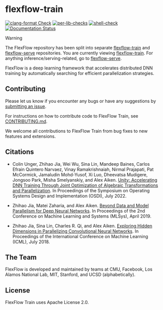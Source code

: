 # flexflow-train
[![clang-format Check](https://github.com/flexflow/flexflow-train/actions/workflows/clang-format-check.yml/badge.svg?branch=master)](https://github.com/flexflow/flexflow-train/actions/workflows/clang-format-check.yml)
[![per-lib-checks](https://github.com/flexflow/flexflow-train/actions/workflows/per-lib-check.yml/badge.svg)](https://github.com/flexflow/flexflow-train/actions/workflows/per-lib-check.yml)
[![shell-check](https://github.com/flexflow/flexflow-train/actions/workflows/shell-check.yml/badge.svg)](https://github.com/flexflow/flexflow-train/actions/workflows/shell-check.yml)
[![Documentation Status](https://readthedocs.org/projects/flexflow/badge/?version=latest)](https://flexflow.readthedocs.io/en/latest/?badge=latest)

> [!WARNING]
> The FlexFlow repository has been split into separate [flexflow-train](https://github.com/flexflow/flexflow-train) and [flexflow-serve](https://github.com/flexflow/flexflow-serve) repositories.
> You are currently viewing [flexflow-train](https://github.com/flexflow/flexflow-train). 
> For anything inference/serving-related, go to [flexflow-serve](https://github.com/flexflow/flexflow-serve). 

FlexFlow is a deep learning framework that accelerates distributed DNN training by automatically searching for efficient parallelization strategies. 

<!--
FlexFlow provides a drop-in replacement for PyTorch and TensorFlow Keras. Running existing PyTorch and Keras programs in FlexFlow only requires [a few lines of changes to the program](https://flexflow.ai/keras).
-->

<!--
## Install FlexFlow
To install FlexFlow from source code, please read the [instructions](INSTALL.md). If you would like to quickly try FlexFlow, we also provide pre-built Docker packages ([flexflow-cuda](https://github.com/flexflow/FlexFlow/pkgs/container/flexflow-cuda) with a CUDA backend, [flexflow-hip_rocm](https://github.com/flexflow/FlexFlow/pkgs/container/flexflow-hip_rocm) with a HIP-ROCM backend) with all dependencies pre-installed (N.B.: currently, the CUDA pre-built containers are only fully compatible with host machines that have CUDA 11.7 installed), together with [Dockerfiles](./docker) if you wish to build the containers manually. You can also use `conda` to install the FlexFlow Python package (coming soon).

## PyTorch Support
Users can also use FlexFlow to optimize the parallelization performance of existing PyTorch models in two steps. First, a PyTorch model can be exported to the FlexFlow model format using `flexflow.torch.fx.torch_to_flexflow`.
```python
import torch
import flexflow.torch.fx as fx

model = MyPyTorchModule()
fx.torch_to_flexflow(model, "mymodel.ff")
```

Second, a FlexFlow program can directly import a previously saved PyTorch model and [autotune](https://www.usenix.org/conference/osdi22/presentation/unger) the parallelization performance for a given parallel machine.

```
from flexflow.pytorch.model import PyTorchModel

def top_level_task():
  torch_model = PyTorchModel("mymodel.ff")
  output_tensor = torch_model.apply(ffmodel, input_tensor)
  ## Model compilation
  ffmodel.compile(optimizer='adam', loss='sparse_categorical_crossentropy', metrics=['accuracy'])
  ## Model training
  (x_train, y_train) = cifar10.load_data()
  ffmodel.fit(x_train, y_train, epochs=30)
```

**More FlexFlow PyTorch examples**: see the [pytorch examples folder](https://github.com/flexflow/FlexFlow/tree/master/examples/python/pytorch).

## TensorFlow Keras and ONNX Support
FlexFlow prioritizes PyTorch compatibility, but also includes frontends for [Tensorflow Keras](./docs/source/keras.rst) and [ONNX](./docs/source/onnx.rst) models.

## C++ Interface
For users that prefer to program in C/C++. FlexFlow supports a C++ program inference that is equivalent to its Python APIs.

**More FlexFlow C++ examples**: see the [C++ examples folder](https://github.com/flexflow/FlexFlow/tree/master/examples/c++).


## Command-Line Flags
In addition to setting runtime configurations in a FlexFlow Python/C++ program, the FlexFlow runtime also accepts command-line arguments for various runtime parameters: 

FlexFlow training flags:
* `-e` or `--epochs`: number of total epochs to run (default: 1)
* `-b` or `--batch-size`: global batch size in each iteration (default: 64)
* `-p` or `--print-freq`: print frequency (default: 10)
* `-d` or `--dataset`: path to the training dataset. If not set, synthetic data is used to conduct training.

Legion runtime flags:
* `-ll:gpu`: number of GPU processors to use on each node (default: 0)
* `-ll:fsize`: size of device memory on each GPU (in MB)
* `-ll:zsize`: size of zero-copy memory (pinned DRAM with direct GPU access) on each node (in MB). This is used for prefecthing training images from disk.
* `-ll:cpu`: number of data loading workers (default: 4)
* `-ll:util`: number of utility threads to create per process (default: 1)
* `-ll:bgwork`: number of background worker threads to create per process (default: 1)

Performance auto-tuning flags:
* `--search-budget` or `--budget`: the number of iterations for the MCMC search (default: 0)
* `--search-alpha` or `--alpha`: a hyper-parameter for the search procedure (default: 0.05)
* `--export-strategy` or `--export`: path to export the best discovered strategy (default: None)
* `--import-strategy` or `--import`: path to import a previous saved strategy (default: None)
* `--enable-parameter-parallel`: allow FlexFlow to explore parameter parallelism for performance auto-tuning. (By default FlexFlow only considers data and model parallelism.)
* `--enable-attribute-parallel`: allow FlexFlow to explore attribute parallelism for performance auto-tuning. (By default FlexFlow only considers data and model parallelism.)
For performance tuning related flags: see [performance autotuning](https://flexflow.ai/search).
-->

## Contributing

Please let us know if you encounter any bugs or have any suggestions by [submitting an issue](https://github.com/flexflow/flexflow-train/issues).

For instructions on how to contribute code to FlexFlow Train, see [CONTRIBUTING.md](./CONTRIBUTING.md).

We welcome all contributions to FlexFlow Train from bug fixes to new features and extensions.

## Citations

* Colin Unger, Zhihao Jia, Wei Wu, Sina Lin, Mandeep Baines, Carlos Efrain Quintero Narvaez, Vinay Ramakrishnaiah, Nirmal Prajapati, Pat McCormick, Jamaludin Mohd-Yusof, Xi Luo, Dheevatsa Mudigere, Jongsoo Park, Misha Smelyanskiy, and Alex Aiken. [Unity: Accelerating DNN Training Through Joint Optimization of Algebraic Transformations and Parallelization](https://www.usenix.org/conference/osdi22/presentation/unger). In Proceedings of the Symposium on Operating Systems Design and Implementation (OSDI), July 2022. 

* Zhihao Jia, Matei Zaharia, and Alex Aiken. [Beyond Data and Model Parallelism for Deep Neural Networks](https://cs.stanford.edu/~zhihao/papers/sysml19a.pdf). In Proceedings of the 2nd Conference on Machine Learning and Systems (MLSys), April 2019.

* Zhihao Jia, Sina Lin, Charles R. Qi, and Alex Aiken. [Exploring Hidden Dimensions in Parallelizing Convolutional Neural Networks](http://proceedings.mlr.press/v80/jia18a/jia18a.pdf). In Proceedings of the International Conference on Machine Learning (ICML), July 2018.

## The Team
FlexFlow is developed and maintained by teams at CMU, Facebook, Los Alamos National Lab, MIT, Stanford, and UCSD (alphabetically).

## License
FlexFlow Train uses Apache License 2.0.
